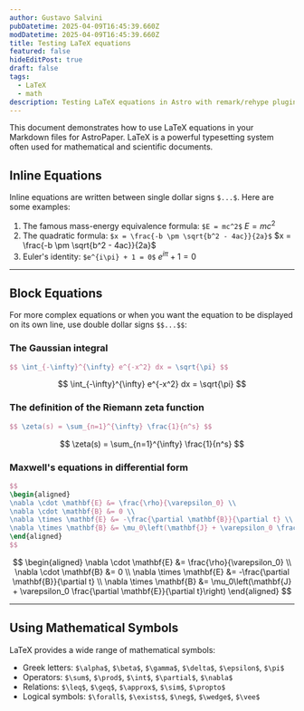 ```yaml
---
author: Gustavo Salvini
pubDatetime: 2025-04-09T16:45:39.660Z
modDatetime: 2025-04-09T16:45:39.660Z
title: Testing LaTeX equations
featured: false
hideEditPost: true
draft: false
tags:
  - LaTeX
  - math
description: Testing LaTeX equations in Astro with remark/rehype plugins.
---
```


This document demonstrates how to use LaTeX equations in your Markdown files for AstroPaper. LaTeX is a powerful typesetting system often used for mathematical and scientific documents.

## Inline Equations

Inline equations are written between single dollar signs `$...$`. Here are some examples:

1. The famous mass-energy equivalence formula: `$E = mc^2$` $E = mc^2$
2. The quadratic formula: `$x = \frac{-b \pm \sqrt{b^2 - 4ac}}{2a}$` $x = \frac{-b \pm \sqrt{b^2 - 4ac}}{2a}$
3. Euler's identity: `$e^{i\pi} + 1 = 0$` $e^{i\pi} + 1 = 0$

---

## Block Equations

For more complex equations or when you want the equation to be displayed on its own line, use double dollar signs `$$...$$`:

### The Gaussian integral

```latex
$$ \int_{-\infty}^{\infty} e^{-x^2} dx = \sqrt{\pi} $$
```

$$ \int_{-\infty}^{\infty} e^{-x^2} dx = \sqrt{\pi} $$

### The definition of the Riemann zeta function

```latex
$$ \zeta(s) = \sum_{n=1}^{\infty} \frac{1}{n^s} $$
```

$$ \zeta(s) = \sum_{n=1}^{\infty} \frac{1}{n^s} $$

### Maxwell's equations in differential form

```latex
$$
\begin{aligned}
\nabla \cdot \mathbf{E} &= \frac{\rho}{\varepsilon_0} \\
\nabla \cdot \mathbf{B} &= 0 \\
\nabla \times \mathbf{E} &= -\frac{\partial \mathbf{B}}{\partial t} \\
\nabla \times \mathbf{B} &= \mu_0\left(\mathbf{J} + \varepsilon_0 \frac{\partial \mathbf{E}}{\partial t}\right)
\end{aligned}
$$
```

$$
\begin{aligned}
\nabla \cdot \mathbf{E} &= \frac{\rho}{\varepsilon_0} \\
\nabla \cdot \mathbf{B} &= 0 \\
\nabla \times \mathbf{E} &= -\frac{\partial \mathbf{B}}{\partial t} \\
\nabla \times \mathbf{B} &= \mu_0\left(\mathbf{J} + \varepsilon_0 \frac{\partial \mathbf{E}}{\partial t}\right)
\end{aligned}
$$

---

## Using Mathematical Symbols

LaTeX provides a wide range of mathematical symbols:

- Greek letters: `$\alpha$`, `$\beta$`, `$\gamma$`, `$\delta$`, `$\epsilon$`, `$\pi$`
- Operators: `$\sum$`, `$\prod$`, `$\int$`, `$\partial$`, `$\nabla$`
- Relations: `$\leq$`, `$\geq$`, `$\approx$`, `$\sim$`, `$\propto$`
- Logical symbols: `$\forall$`, `$\exists$`, `$\neg$`, `$\wedge$`, `$\vee$`
